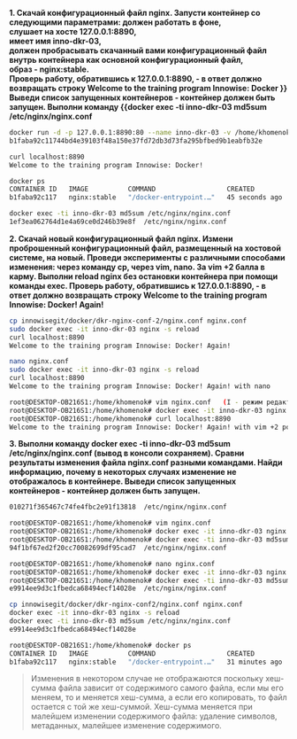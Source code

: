 **1. Скачай конфигурационный файл nginx. Запусти контейнер со следующими параметрами: 
должен работать в фоне, \
слушает на хосте 127.0.0.1:8890, \
имеет имя inno-dkr-03, \
должен пробрасывать скачанный вами конфигурационный файл внутрь контейнера как основной конфигурационный файл, \
образ - nginx:stable. \
Проверь работу, обратившись к 127.0.0.1:8890, - в ответ должно возвращать строку Welcome to the training program Innowise: Docker }}Выведи список запущенных контейнеров - контейнер должен быть запущен. Выполни команду {{docker exec -ti inno-dkr-03 md5sum /etc/nginx/nginx.conf**

```bash
docker run -d -p 127.0.0.1:8890:80 --name inno-dkr-03 -v /home/khomenok/nginx.conf:/etc/nginx/nginx.conf nginx:stable
b1faba92c11744bd4e39103f48a150e37fd72db3d73fa295bfbed9b1eabfb32e

curl localhost:8890
Welcome to the training program Innowise: Docker!

docker ps
CONTAINER ID   IMAGE          COMMAND                  CREATED          STATUS          PORTS                    NAMES
b1faba92c117   nginx:stable   "/docker-entrypoint.…"   45 seconds ago   Up 45 seconds   127.0.0.1:8890->80/tcp   inno-dkr-03

docker exec -ti inno-dkr-03 md5sum /etc/nginx/nginx.conf
1ef3ea062764d1e4a69ce0d246b39e8f  /etc/nginx/nginx.conf
```

**2. Скачай новый конфигурационный файл nginx. Измени проброшенный конфигурационный файл, размещенный на хостовой системе, на новый. Проведи эксперименты с различными способами изменения: через команду cp, через vim, nano. За vim +2 балла в карму. Выполни reload nginx без остановки контейнера при помощи команды exec. Проверь работу, обратившись к 127.0.0.1:8890, - в ответ должно возвращать строку Welcome to the training program Innowise: Docker! Again!**

```bash
cp innowisegit/docker/dkr-nginx-conf-2/nginx.conf nginx.conf
sudo docker exec -it inno-dkr-03 nginx -s reload
curl localhost:8890
Welcome to the training program Innowise: Docker! Again!

nano nginx.conf
sudo docker exec -it inno-dkr-03 nginx -s reload
curl localhost:8890
Welcome to the training program Innowise: Docker! Again! with nano

root@DESKTOP-OB216S1:/home/khomenok# vim nginx.conf   (I - режим редактирования, стирание - Shift + X, сохранить - Esc + Shift + ZZ)
root@DESKTOP-OB216S1:/home/khomenok# docker exec -it inno-dkr-03 nginx -s reload
root@DESKTOP-OB216S1:/home/khomenok# curl localhost:8890
Welcome to the training program Innowise: Docker! Again! with vim +2 points
```

**3. Выполни команду docker exec -ti inno-dkr-03 md5sum /etc/nginx/nginx.conf (вывод в консоли сохраняем). Сравни результаты изменения файла nginx.conf разными командами. Найди информацию, почему в некоторых случаях изменение не отображалось в контейнере. Выведи список запущенных контейнеров - контейнер должен быть запущен.**

```bash
010271f365467c74fe4fbc2e91f13818  /etc/nginx/nginx.conf

root@DESKTOP-OB216S1:/home/khomenok# vim nginx.conf
root@DESKTOP-OB216S1:/home/khomenok# docker exec -it inno-dkr-03 nginx -s reload
root@DESKTOP-OB216S1:/home/khomenok# docker exec -ti inno-dkr-03 md5sum /etc/nginx/nginx.conf
94f1bf67ed2f20cc70082699df95cad7  /etc/nginx/nginx.conf

root@DESKTOP-OB216S1:/home/khomenok# nano nginx.conf
root@DESKTOP-OB216S1:/home/khomenok# docker exec -it inno-dkr-03 nginx -s reload
root@DESKTOP-OB216S1:/home/khomenok# docker exec -ti inno-dkr-03 md5sum /etc/nginx/nginx.conf
e9914ee9d3c1fbedca68494ecf14028e  /etc/nginx/nginx.conf

cp innowisegit/docker/dkr-nginx-conf2/nginx.conf nginx.conf
docker exec -it inno-dkr-03 nginx -s reload
docker exec -ti inno-dkr-03 md5sum /etc/nginx/nginx.conf
e9914ee9d3c1fbedca68494ecf14028e

root@DESKTOP-OB216S1:/home/khomenok# docker ps
CONTAINER ID   IMAGE          COMMAND                  CREATED          STATUS          PORTS                    NAMES
b1faba92c117   nginx:stable   "/docker-entrypoint.…"   31 minutes ago   Up 20 minutes   127.0.0.1:8890->80/tcp   inno-dkr-03
```

> Изменения в некотором случае не отображаются поскольку хеш-сумма файла зависит от содержимого самого файла, если мы его меняем, то и меняется хеш-сумма, а если его копировать, то файл остается с той же хеш-суммой. Хеш-сумма меняется при малейшем изменении содержимого файла: удаление символов, метаданных, малейшее изменение содержимого.
